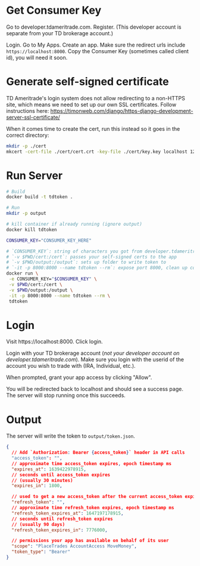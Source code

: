 # Get Consumer Key

Go to developer.tdameritrade.com. Register. (This developer account is separate from your TD brokerage account.)

Login. Go to My Apps. Create an app. Make sure the redirect urls include `https://localhost:8000`. Copy the Consumer Key (sometimes called client id), you will need it soon.

# Generate self-signed certificate

TD Ameritrade's login system does not allow redirecting to a non-HTTPS site, which means we need to set up our own SSL certificates. Follow instructions here: https://timonweb.com/django/https-django-development-server-ssl-certificate/

When it comes time to create the cert, run this instead so it goes in the correct directory:

```bash
mkdir -p ./cert
mkcert -cert-file ./cert/cert.crt -key-file ./cert/key.key localhost 127.0.0.1
```

# Run Server

```bash
# Build
docker build -t tdtoken .

# Run
mkdir -p output

# kill container if already running (ignore output)
docker kill tdtoken

CONSUMER_KEY="CONSUMER_KEY_HERE"

# `CONSUMER_KEY`: string of characters you got from developer.tdameritrade.com after creating an app.
# `-v $PWD/cert:/cert`: passes your self-signed certs to the app
# `-v $PWD/output:/output`: sets up folder to write token to
# `-it -p 8000:8000 --name tdtoken --rm`: expose port 8000, clean up container when done, plus other things
docker run \
 -e CONSUMER_KEY="$CONSUMER_KEY" \
 -v $PWD/cert:/cert \
 -v $PWD/output:/output \
 -it -p 8000:8000 --name tdtoken --rm \
 tdtoken
```

# Login

Visit https://localhost:8000. Click login.

Login with your TD brokerage account (_not your developer account on developer.tdameritrade.com_). Make sure you login with the userid of the account you wish to trade with (IRA, Individual, etc.).

When prompted, grant your app access by clicking "Allow".

You will be redirected back to localhost and should see a success page. The server will stop running once this succeeds.

# Output

The server will write the token to `output/token.json`.

```json
{
  // Add `Authorization: Bearer {access_token}` header in API calls
  "access_token": "",
  // approximate time access_token expires, epoch timestamp ms
  "expires_at": 1639422978915,
  // seconds until access_token expires
  // (usually 30 minutes)
  "expires_in": 1800,

  // used to get a new access_token after the current access_token expires.
  "refresh_token": "",
  // approximate time refresh_token expires, epoch timestamp ms
  "refresh_token_expires_at": 1647197178915,
  // seconds until refresh_token expires
  // (usually 90 days)
  "refresh_token_expires_in": 7776000,

  // permissions your app has available on behalf of its user
  "scope": "PlaceTrades AccountAccess MoveMoney",
  "token_type": "Bearer"
}
```
